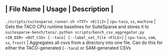 | File Name | Usage | Description |
-----------------------------------
`./scripts/suitesparse_runner.sh <TXT> <0|1|2>` | `cpu-taco`, `ss`, `machine`   | Gets the TACO CPU runtime baselines for SuiteSparse and stores it to `suitesparse-bench/taco/`. 
`python scripts/bench_csv_aggregator.py <IN_DIR> <OUT_CSV> [--taco] [--label_set_file <FILE>]` | `cpu-taco`, `sam`, `ss`, `frostt`  | Aggregates all csvs from a directory into one file. Can do this for either the TACO-generated (`--taco`) or SAM-generated CSVs
 
